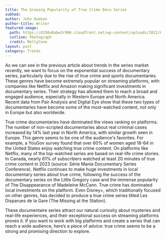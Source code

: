 ```yaml
---
title: The Growing Popularity of True Crime Docu Series
subhed: 
author: John Hudson
author-title: Writer
featured-image: 
  path: https://d150u0abw3r906.cloudfront.net/wp-content/uploads/2022/02/New-Project-4-1-1024x576.jpg
  cutline: Photograph
  credit: MeltyCone
layout: post
category: Trends
---
```


As we can see in the previous article about trends in the series market recently, we want to focus on the exponential success of documentary series, particularly due to the rise of true crime and sports documentaries. These genres have become extremely popular on streaming platforms, with companies like Netflix and Amazon making significant investments in documentary series. Their strategy has allowed them to reach a broad and engaged audience, especially in Western Europe and North America. Recent data from Pair Analysis and Digital Eye show that these two types of documentaries have become some of the most-watched content, not only in Europe but also worldwide.

True crime documentaries have dominated the views ranking on platforms. The number of non-scripted documentaries about real criminal cases increased by 14% last year in North America, with similar growth seen in Europe. This genre seems to be one of the audience's favorites. For example, a YouGov survey found that over 60% of women aged 18-64 in the United States enjoy watching true crime content. On platforms like Netflix, many of the top-watched series are based on real-life crime stories. In Canada, nearly 61% of subscribers watched at least 20 minutes of true crime content in 2023 (source: Série Mania Documentary Series Conference).
Netflix continues to make huge investments in local documentary series about true crime, following the success of the documentary series on the Little Gregory case and the immense popularity of The Disappearance of Madeleine McCann. True crime has dominated local investments on the platform. Even Disney+, which traditionally focused on other genres, has decided to produce a true crime series titled Les Disparues de la Gare (The Missing at the Station).

These documentaire series attract our natural curiosity about mysteries and real-life experiences, and their exceptional success on streaming platforms proves it. If you want to work with big platforms and create a series that can reach a wide audience, here’s a piece of advice: true crime seems to be a strong and promising direction to explore.
